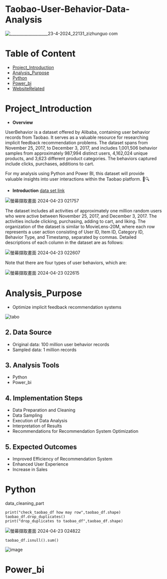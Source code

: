 # Taobao-User-Behavior-Data-Analysis
![___________________23-4-2024_22131_zizhunguo com](https://github.com/ryanng9672/Taobao-User-Behavior-Data-Analysis/assets/158177590/f3753e7a-4251-4f48-9d58-794ad22a0e3c)

# Table of Content
* [Project_Introduction](#Project_Introduction)
* [Analysis_Purpose](#Analysis_Purpose)
* [Python](#Python)
* [Power_bi](#Power_bi)
* [WebsiteRelated](#WebsiteRelated)

# Project_Introduction
* **Overview** 

UserBehavior is a dataset offered by Alibaba, containing user behavior records from Taobao. It serves as a valuable resource for researching implicit feedback recommendation problems. The dataset spans from November 25, 2017, to December 3, 2017, and includes 1,001,506 behavior samples from approximately 987,994 distinct users, 4,162,024 unique products, and 3,623 different product categories. The behaviors captured include clicks, purchases, additions to cart.

For my analysis using Python and Power BI, this dataset will provide valuable insights into user interactions within the Taobao platform.  🚀🔍


* **Introduction** [data set link](https://tianchi.aliyun.com/dataset/649)
  
![螢幕擷取畫面 2024-04-23 021757](https://github.com/ryanng9672/Taobao-User-Behavior-Data-Analysis/assets/158177590/e9f8bc0d-2ff5-4712-9d05-c23544bce467)

The dataset includes all activities of approximately one million random users who were active between November 25, 2017, and December 3, 2017. The activities include clicking, purchasing, adding to cart, and liking. The organization of the dataset is similar to MovieLens-20M, where each row represents a user action consisting of User ID, Item ID, Category ID, Behavior Type, and Timestamp, separated by commas. Detailed descriptions of each column in the dataset are as follows:

![螢幕擷取畫面 2024-04-23 022607](https://github.com/ryanng9672/Taobao-User-Behavior-Data-Analysis/assets/158177590/38326290-cdef-424a-bb45-a66011bf9e11)



Note that there are four types of user behaviors, which are:

![螢幕擷取畫面 2024-04-23 022615](https://github.com/ryanng9672/Taobao-User-Behavior-Data-Analysis/assets/158177590/d77b6704-c1d2-4539-a334-c5c47a69776c)


# Analysis_Purpose

- Optimize implicit feedback recommendation systems

![tabo](https://github.com/ryanng9672/Taobao-User-Behavior-Data-Analysis/assets/158177590/51fed9f4-3575-4437-8582-25b60329dacf)


## 2. Data Source
- Original data: 100 million user behavior records
- Sampled data: 1 million records

## 3. Analysis Tools
- Python
- Power_bi

## 4. Implementation Steps
- Data Preparation and Cleaning
- Data Sampling
- Execution of Data Analysis
- Interpretation of Results
- Recommendations for Recommendation System Optimization

## 5. Expected Outcomes
- Improved Efficiency of Recommendation System
- Enhanced User Experience
- Increase in Sales

# Python
data_cleaning_part
```shell
print("check_taobao_df how may row",taobao_df.shape)
taobao_df.drop_duplicates()
print("drop_duplicates to taobao_df",taobao_df.shape)
```
![螢幕擷取畫面 2024-04-23 024822](https://github.com/ryanng9672/Taobao-User-Behavior-Data-Analysis/assets/158177590/24670744-d313-4c46-8d32-beb4c51606c1)

```shell
taobao_df.isnull().sum()
```

![image](https://github.com/ryanng9672/Taobao-User-Behavior-Data-Analysis/assets/158177590/2a7fbef1-e7d7-44dd-a6a1-baed658c28a9)


# Power_bi




